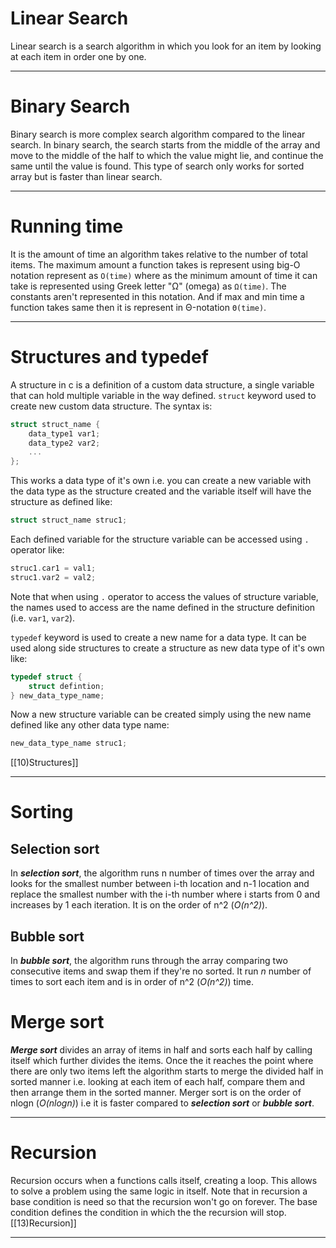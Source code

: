 # Linear Search
Linear search is a search algorithm in which you look for an item by looking at each item in order one by one.

---
# Binary Search
Binary search is more complex search algorithm compared to the linear search. In binary search, the search starts from the middle of the array and move to the middle of the half to which the value might lie, and continue the same until the value is found. This type of search only works for sorted array but is faster than linear search.

---
# Running time
It is the amount of time an algorithm takes relative to the number of total items. The maximum amount a function takes is represent using big-O notation represent as `O(time)` where as the minimum amount of time it can take is represented using Greek letter "Ω" (omega) as `Ω(time)`. The constants aren't represented in this notation. And if max and min time a function takes same then it is represent in Θ-notation `Θ(time)`.

---
# Structures and typedef
A structure in c is a definition of a custom data structure, a single variable that can hold multiple variable in the way defined. `struct` keyword used to create new custom data structure. The syntax is:
```c
struct struct_name {
	data_type1 var1;
	data_type2 var2;
	...
};
```
This works a data type of it's own i.e. you can create a new variable with the data type as the structure created and the variable itself will have the structure as defined like:
```c
struct struct_name struc1;
```
Each defined variable for the structure variable can be accessed using `.` operator like:
```c
struc1.car1 = val1;
struc1.var2 = val2;
```
Note that when using `.` operator to access the values of structure variable, the names used to access are the name defined in the structure definition (i.e. `var1`, `var2`).

`typedef` keyword is used to create a new name for a data type. It can be used along side structures to create a structure as new data type of it's own like:
```c
typedef struct {
	struct defintion;
} new_data_type_name;
```
Now a new structure variable can be created simply using the new name defined like any other data type name:
```c
new_data_type_name struc1;
```
[[10)Structures]]

---
# Sorting
## Selection sort
In ***selection sort***, the algorithm runs n number of times over the array and looks for the smallest number between i-th location and n-1 location and replace the smallest number with the i-th number where i starts from 0 and increases by 1 each iteration. It is on the order of n^2 (*O(n^2)*).
## Bubble sort
In ***bubble sort***, the algorithm runs through the array comparing two consecutive items and swap them if they're no sorted. It run *n* number of times to sort each item and is in order of n^2 (*O(n^2)*) time.
# Merge sort
***Merge sort*** divides an array of items in half and sorts each half by calling itself which further divides the items. Once the it reaches the point where there are only two items left the algorithm starts to merge the divided half in sorted manner i.e. looking at each item of each half, compare them and then arrange them in the sorted manner.
Merger sort is on the order of nlogn (*O(nlogn)*) i.e it is faster compared to ***selection sort*** or ***bubble sort***.

---
# Recursion
Recursion occurs when a functions calls itself, creating a loop. This allows to solve a problem using the same logic in itself.
Note that in recursion a base condition is need so that the recursion won't go on forever. The base condition defines the condition in which the the recursion will stop.
[[13)Recursion]]

---
